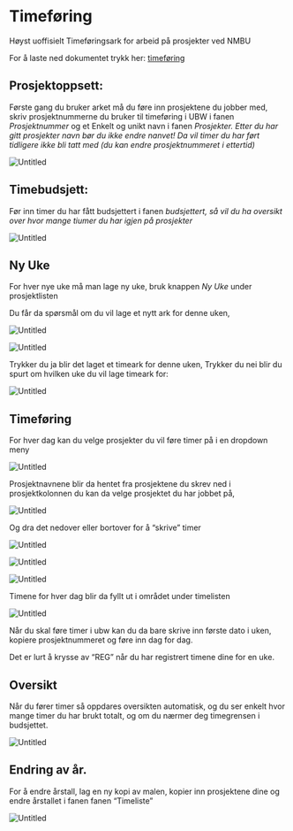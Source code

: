 # Timeføring

Høyst uoffisielt Timeføringsark for arbeid på prosjekter ved NMBU

For å laste ned dokumentet trykk her: [timeføring](Timeføring_MAL.xlsx)


## Prosjektoppsett:

Første gang du bruker arket må du føre inn prosjektene du jobber med, skriv prosjektnummerne du bruker til timeføring i UBW i fanen *Prosjektnummer* og et Enkelt og unikt navn i fanen *Prosjekter. Etter du har gitt prosjekter navn bør du ikke endre nanvet! Da vil timer du har ført tidligere ikke bli tatt med (du kan endre prosjektnummeret i ettertid)*

![Untitled](images/Untitled.png)

## Timebudsjett:

Før inn timer du har fått budsjettert i fanen *budsjettert, så vil du ha oversikt over hvor mange tiumer du har igjen på prosjekter*

![Untitled](images/Untitled%201.png)

## Ny Uke

For hver nye uke må man lage ny uke, bruk knappen *Ny Uke* under prosjektlisten

Du får da spørsmål om du vil lage et nytt ark for denne uken,

![Untitled](images/Untitled%202.png)

![Untitled](images/Untitled%203.png)

Trykker du ja blir det laget et timeark for denne uken, Trykker du nei blir du spurt om hvilken uke du vil lage timeark for:

![Untitled](images/Untitled%204.png)

## Timeføring

For hver dag kan du velge prosjekter du vil føre timer på i en dropdown meny

![Untitled](images/Untitled%205.png)

Prosjektnavnene blir da hentet fra prosjektene du skrev ned i prosjektkolonnen du kan da velge prosjektet du har jobbet på, 

![Untitled](images/Untitled%206.png)

Og dra det nedover eller bortover for å “skrive” timer

![Untitled](images/Untitled%207.png)

![Untitled](images/Untitled%208.png)

![Untitled](images/Untitled%209.png)

Timene for hver dag blir da fyllt ut i området under timelisten 

![Untitled](images/Untitled%2010.png)

Når du skal føre timer i ubw kan du da bare skrive inn første dato i uken, kopiere prosjektnummeret og føre inn dag for dag. 

Det er lurt å krysse av “REG” når du har registrert timene dine for en uke.  

## Oversikt

Når du fører timer så oppdares oversikten automatisk, og du ser enkelt hvor mange timer du har brukt totalt, og om du nærmer deg timegrensen i budsjettet. 

![Untitled](images/Untitled%2011.png)

## Endring av år.

For å endre årstall, lag en ny kopi av malen, kopier inn prosjektene dine og endre årstallet i fanen fanen “Timeliste”

![Untitled](images/Untitled%2012.png)

